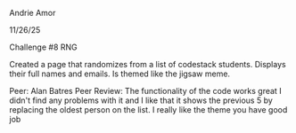 Andrie Amor

11/26/25

Challenge #8 RNG 

Created a page that randomizes from a list of codestack students. Displays their full names and emails. Is themed like the jigsaw meme. 

Peer: Alan Batres
Peer Review: The functionality of the code works great I didn't find any problems with it and I like that it shows the previous 5 by replacing the oldest person on the list. I really like the theme you have good job

